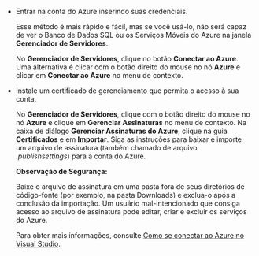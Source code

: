 -   Entrar na conta do Azure inserindo suas credenciais.

    Esse método é mais rápido e fácil, mas se você usá-lo, não será capaz de ver o Banco de Dados SQL ou os Serviços Móveis do Azure na janela **Gerenciador de Servidores**.

    No **Gerenciador de Servidores**, clique no botão **Conectar ao Azure**. Uma alternativa é clicar com o botão direito do mouse no nó **Azure** e clicar em **Conectar ao Azure** no menu de contexto.

-   Instale um certificado de gerenciamento que permita o acesso à sua conta.

    No **Gerenciador de Servidores**, clique com o botão direito do mouse no nó **Azure** e clique em **Gerenciar Assinaturas** no menu de contexto. Na caixa de diálogo **Gerenciar Assinaturas do Azure**, clique na guia **Certificados** e em **Importar**. Siga as instruções para baixar e importe um arquivo de assinatura (também chamado de arquivo *.publishsettings*) para a conta do Azure.

    <div class="dev-callout"><strong>Observa&ccedil;&atilde;o de Seguran&ccedil;a:</strong><br /> <p>Baixe o arquivo de assinatura em uma pasta fora de seus diret&oacute;rios de c&oacute;digo-fonte (por exemplo, na pasta Downloads) e exclua-o ap&oacute;s a conclus&atilde;o da importa&ccedil;&atilde;o. Um usu&aacute;rio mal-intencionado que consiga acesso ao arquivo de assinatura pode editar, criar e excluir os servi&ccedil;os do Azure.</p></div>

    Para obter mais informações, consulte [Como se conectar ao Azure no Visual Studio][].

  [Como se conectar ao Azure no Visual Studio]: http://go.microsoft.com/fwlink/?LinkId=324796
